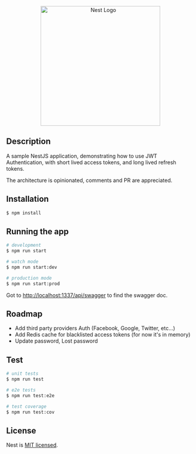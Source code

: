 <p align="center">
  <a href="http://nestjs.com/" target="blank"><img src="https://nestjs.com/img/logo_text.svg" width="320" alt="Nest Logo" /></a>
</p>



## Description

A sample NestJS application, demonstrating how to use JWT Authentication, with short lived access tokens, and long lived refresh tokens.

The architecture is opinionated, comments and PR are appreciated.

## Installation

```bash
$ npm install
```

## Running the app

```bash
# development
$ npm run start

# watch mode
$ npm run start:dev

# production mode
$ npm run start:prod
```

Got to <a href="http://localhost:1337/api/swagger ">http://localhost:1337/api/swagger</a> to find the swagger doc.

## Roadmap

- Add third party providers Auth (Facebook, Google, Twitter, etc...)
- Add Redis cache for blacklisted access tokens (for now it's in memory)
- Update password, Lost password


## Test

```bash
# unit tests
$ npm run test

# e2e tests
$ npm run test:e2e

# test coverage
$ npm run test:cov
```

## License

  Nest is [MIT licensed](LICENSE).
